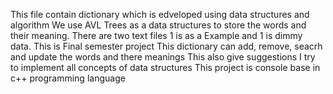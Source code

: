 This file contain dictionary which is edveloped using data structures and algorithm 
We use AVL Trees as a data structures to store the words and their meaning.
There are two text files 1 is as a Example and 1 is dimmy data.
This is Final semester project
This dictionary can add, remove, seacrh and update the words and there meanings
This also give suggestions
I try to implement all concepts of data structures
This project is console base in c++ programming language
